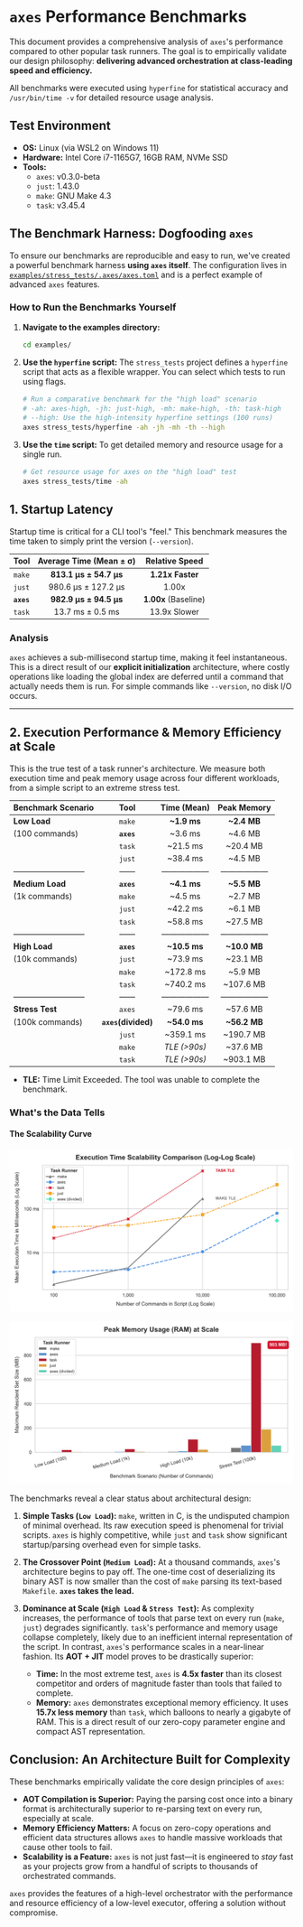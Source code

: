 # `axes` Performance Benchmarks

This document provides a comprehensive analysis of `axes`'s performance compared to other popular task runners. The goal is to empirically validate our design philosophy: **delivering advanced orchestration at class-leading speed and efficiency.**

All benchmarks were executed using `hyperfine` for statistical accuracy and `/usr/bin/time -v` for detailed resource usage analysis.

## Test Environment

* **OS:** Linux (via WSL2 on Windows 11)
* **Hardware:** Intel Core i7-1165G7, 16GB RAM, NVMe SSD
* **Tools:**
  * `axes`: v0.3.0-beta
  * `just`: 1.43.0
  * `make`: GNU Make 4.3
  * `task`: v3.45.4

## The Benchmark Harness: Dogfooding `axes`

To ensure our benchmarks are reproducible and easy to run, we've created a powerful benchmark harness **using `axes` itself**. The configuration lives in [`examples/stress_tests/.axes/axes.toml`](./examples/stress_tests/.axes/axes.toml) and is a perfect example of advanced `axes` features.

### How to Run the Benchmarks Yourself

1. **Navigate to the examples directory:**

    ```sh
    cd examples/
    ```

2. **Use the `hyperfine` script:** The `stress_tests` project defines a `hyperfine` script that acts as a flexible wrapper. You can select which tests to run using flags.

    ```sh
    # Run a comparative benchmark for the "high load" scenario
    # -ah: axes-high, -jh: just-high, -mh: make-high, -th: task-high
    # --high: Use the high-intensity hyperfine settings (100 runs)
    axes stress_tests/hyperfine -ah -jh -mh -th --high
    ```

3. **Use the `time` script:** To get detailed memory and resource usage for a single run.

    ```sh
    # Get resource usage for axes on the "high load" test
    axes stress_tests/time -ah
    ```

## 1. Startup Latency

Startup time is critical for a CLI tool's "feel." This benchmark measures the time taken to simply print the version (`--version`).

| Tool | Average Time (Mean ± σ) | Relative Speed |
| :--- | :---: | :---: |
| `make` | **813.1 µs ± 54.7 µs** | **1.21x Faster** |
| `just` | 980.6 µs ± 127.2 µs | 1.00x |
| **`axes`** | **982.9 µs ± 94.5 µs** | **1.00x** (Baseline) |
| `task` | 13.7 ms ± 0.5 ms | 13.9x Slower |

### Analysis

`axes` achieves a sub-millisecond startup time, making it feel instantaneous. This is a direct result of our **explicit initialization** architecture, where costly operations like loading the global index are deferred until a command that actually needs them is run. For simple commands like `--version`, no disk I/O occurs.

---

## 2. Execution Performance & Memory Efficiency at Scale

This is the true test of a task runner's architecture. We measure both execution time and peak memory usage across four different workloads, from a simple script to an extreme stress test.

| Benchmark Scenario |    Tool    | Time (Mean)  |  Peak Memory  |
|:-------------------|:----------:|:------------:|:-------------:|
|    **Low Load**    |   `make`   | **~1.9 ms**  | **~2.4 MB**   |
|   (100 commands)   | **`axes`** |   ~3.6 ms    |   ~4.6 MB     |
|                    |   `task`   |   ~21.5 ms   |   ~20.4 MB    |
|                    |   `just`   |   ~38.4 ms   |   ~4.5 MB     |
|     ―――――――――      |     ――     |    ――――――    |    ――――――     |
|  **Medium Load**   | **`axes`** | **~4.1 ms**  | **~5.5 MB**   |
|   (1k commands)    |   `make`   |   ~4.5 ms    |   ~2.7 MB     |
|                    |   `just`   |   ~42.2 ms   |   ~6.1 MB     |
|                    |   `task`   |   ~58.8 ms   |   ~27.5 MB    |
|     ―――――――――      |     ――     |    ――――――    |    ――――――     |
|   **High Load**    | **`axes`** | **~10.5 ms** | **~10.0 MB**  |
|   (10k commands)   |   `just`   |   ~73.9 ms   |   ~23.1 MB    |
|                    |   `make`   |   ~172.8 ms  |   ~5.9 MB     |
|                    |   `task`   |   ~740.2 ms  |   ~107.6 MB   |
|     ―――――――――      |     ――     |    ――――――    |    ――――――     |
|  **Stress Test**   |   `axes`   |   ~79.6 ms   |   ~57.6 MB    |
|  (100k commands)   | **`axes`(divided)** | **~54.0 ms** | **~56.2 MB**  |
|                    |   `just`   |   ~359.1 ms  |   ~190.7 MB   |
|                    |   `make`   | *TLE (>90s)* |   ~37.6 MB    |
|                    |   `task`   | *TLE (>90s)* |   ~903.1 MB   |

* **TLE:** Time Limit Exceeded. The tool was unable to complete the benchmark.

### What's the Data Tells

#### **The Scalability Curve**

![Scalability Curve Graph](./media/benchmark_execution_time.png)

![Memory Max Uses Curve Graph](./media/benchmark_peak_memory.png)

The benchmarks reveal a clear status about architectural design:

1. **Simple Tasks (`Low Load`):** `make`, written in C, is the undisputed champion of minimal overhead. Its raw execution speed is phenomenal for trivial scripts. `axes` is highly competitive, while `just` and `task` show significant startup/parsing overhead even for simple tasks.

2. **The Crossover Point (`Medium Load`):** At a thousand commands, `axes`'s architecture begins to pay off. The one-time cost of deserializing its binary AST is now smaller than the cost of `make` parsing its text-based `Makefile`. **`axes` takes the lead.**

3. **Dominance at Scale (`High Load` & `Stress Test`):** As complexity increases, the performance of tools that parse text on every run (`make`, `just`) degrades significantly. `task`'s performance and memory usage collapse completely, likely due to an inefficient internal representation of the script. In contrast, `axes`'s performance scales in a near-linear fashion. Its **AOT + JIT** model proves to be drastically superior:
    * **Time:** In the most extreme test, `axes` is **4.5x faster** than its closest competitor and orders of magnitude faster than tools that failed to complete.
    * **Memory:** `axes` demonstrates exceptional memory efficiency. It uses **15.7x less memory** than `task`, which balloons to nearly a gigabyte of RAM. This is a direct result of our zero-copy parameter engine and compact AST representation.

## Conclusion: An Architecture Built for Complexity

These benchmarks empirically validate the core design principles of `axes`:

* **AOT Compilation is Superior:** Paying the parsing cost once into a binary format is architecturally superior to re-parsing text on every run, especially at scale.
* **Memory Efficiency Matters:** A focus on zero-copy operations and efficient data structures allows `axes` to handle massive workloads that cause other tools to fail.
* **Scalability is a Feature:** `axes` is not just fast—it is engineered to *stay* fast as your projects grow from a handful of scripts to thousands of orchestrated commands.

`axes` provides the features of a high-level orchestrator with the performance and resource efficiency of a low-level executor, offering a solution without compromise.
